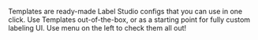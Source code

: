 Templates are ready-made Label Studio configs that you can use in one click. Use Templates out-of-the-box, or as a starting point for fully custom labeling UI. Use menu on the left to check them all out!
